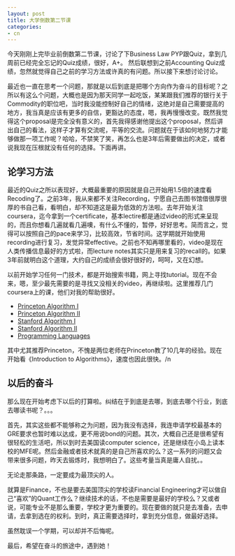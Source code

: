 ```yaml
---
layout: post
title: 大学倒数第二节课
categories:
- cn
---
```


今天刚刚上完毕业前倒数第二节课，讨论了下Business Law PYP跟Quiz，拿到几周前已经完全忘记的Quiz成绩，很好，A+。 然后联想到之前Accounting Quiz成绩，忽然就觉得自己之前的学习方法或许真的有问题。所以接下来想讨论讨论。  

最近也一直在思考一个问题，那就是以后到底是把哪个方向作为奋斗的目标呢？之所以有这么个问题，大概也是因为那天同学一起吃饭，某某跟我们推荐的银行关于Commodity的职位吧，当时我没能控制好自己的情绪，这绝对是自己需要提高的地方，我当真是应该有更多的自信，更豁达的态度，嗯，我再慢慢改变。既然我觉得这个proposal是完全没有意义的，首先我得感谢他提出这个proposal，然后讲出自己的看法，这样子才算有交流呢，平等的交流。问题就在于该如何地努力才能够做那一项工作呢？哈哈，不禁笑了笑，再怎么也是3年后需要做出的决定，或者说我现在压根就没有任何的选择。下面再讲。

## 论学习方法
最近的Quiz之所以表现好，大概最重要的原因就是自己开始用1.5倍的速度看Recoding了。之前3年，我从来都不关注Recording，宁愿自己去图书馆借很厚很厚的书自己看，看明白，却不知道这是最为低效的方法啦。去年开始关注coursera，迄今拿到一个certificate，基本lectire都是通过video的形式来呈现的，而且你想看几遍就看几遍噢，有什么不懂的，暂停，好好思考。简而言之，觉得可以按照自己的pace来学习，比较高效，节省时间。这学期就开始使用recording进行复习，发觉异常effective。之前也不知再哪里看的，video是现在人类传播信息最好的方式啦，而lecture notes其实只是用来复习的recall的。如果3年前就明白这个道理，大约自己的成绩会很好很好的，呵呵，又在幻想。  

以前开始学习任何一门技术，都是开始搜索书籍，网上寻找tutorial。现在不会来，嗯，至少最先需要的是寻找又没相关的video，再继续啦。这里推荐几门coursera上的课，他们对我的帮助很好。

* [Princeton Algorithm I](https://www.coursera.org/course/algs4partI)
* [Princeton Algorithm II](https://class.coursera.org/algs4partII-003)
* [Stanford Algorithm I](https://www.coursera.org/course/algo)
* [Stanford Algorithm II](https://class.coursera.org/algo2-002)
* [Programming Languages](https://class.coursera.org/proglang-002)

其中尤其推荐Princeton，不愧是两位老师在Princeton教了10几年的经验。现在开始看《Introduction to Algorithms》，速度也因此很快。/n

## 以后的奋斗
那么现在开始考虑下以后的打算啦。纠结在于到底是去哪，到底去哪个行业，到底去哪读书呢？。。。  

首先，其实这些都不能够称之为问题，因为我没有选择，我连申请学校最基本的GRE要求也暂时难以达成，更不用说bond的问题。其次，大概自己还是很希望有很轻松的生活吧，所以到时去美国读computer science，还是继续在小岛上读本校的MFE呢。然后金融或者技术就真的是自己所喜欢的么？这一系列的问题又会带来很多问题，昨天去锻炼时，我想明白了。这些考量当真是庸人自扰。。

无论走那条路，一定要成为最顶尖的人。

就算是Finance，不也是要去美国顶尖的学校读Financial Engineering才可以做自己“喜欢”的Quant工作么？继续技术的话，不也是需要是最好的学校么？又或者说，可能专业不是那么重要，学校才更为重要的。现在要做的就只是去准备，去申请，去拿到选在的权利。到时，真正需要选择时，拿到充分信息，做最好选择。

虽然耽误一个学期，可以却并不后悔呢。

最后，希望在奋斗的旅途中，遇到她！